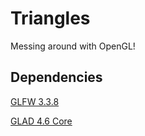 # Triangles
Messing around with OpenGL!
## Dependencies
[GLFW 3.3.8](https://www.glfw.org/download.html)

[GLAD 4.6 Core](https://github.com/Dav1dde/glad)
